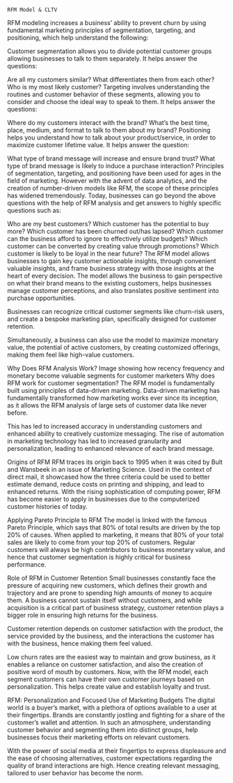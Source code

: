                                                                         RFM Model & CLTV






RFM modeling increases a business’ ability to prevent churn by using fundamental marketing principles of segmentation, targeting, and positioning, which help understand the following:

Customer segmentation allows you to divide potential customer groups allowing businesses to talk to them separately. It helps answer the questions:

Are all my customers similar?
What differentiates them from each other?
Who is my most likely customer?
Targeting involves understanding the routines and customer behavior of these segments, allowing you to consider and choose the ideal way to speak to them. It helps answer the questions:

Where do my customers interact with the brand?
What’s the best time, place, medium, and format to talk to them about my brand?
Positioning helps you understand how to talk about your product/service, in order to maximize customer lifetime value. It helps answer the question:

What type of brand message will increase and ensure brand trust?
What type of brand message is likely to induce a purchase interaction?
Principles of segmentation, targeting, and positioning have been used for ages in the field of marketing. However with the advent of data analytics, and the creation of number-driven models like RFM, the scope of these principles has widened tremendously. Today, businesses can go beyond the above questions with the help of RFM analysis and get answers to highly specific questions such as:

Who are my best customers?
Which customer has the potential to buy more?
Which customer has been churned out/has lapsed?
Which customer can the business afford to ignore to effectively utilize budgets?
Which customer can be converted by creating value through promotions?
Which customer is likely to be loyal in the near future?
The RFM model allows businesses to gain key customer actionable insights, through convenient valuable insights, and frame business strategy with those insights at the heart of every decision. The model allows the business to gain perspective on what their brand means to the existing customers, helps businesses manage customer perceptions, and also translates positive sentiment into purchase opportunities.

Businesses can recognize critical customer segments like churn-risk users, and create a bespoke marketing plan, specifically designed for customer retention.

Simultaneously, a business can also use the model to maximize monetary value, the potential of active customers, by creating customized offerings, making them feel like high-value customers.

Why Does RFM Analysis Work?
Image showing how recency frequency and monetary become valuable segments for customer marketers
Why does RFM work for customer segmentation?
The RFM model is fundamentally built using principles of data-driven marketing. Data-driven marketing has fundamentally transformed how marketing works ever since its inception, as it allows the RFM analysis of large sets of customer data like never before.

This has led to increased accuracy in understanding customers and enhanced ability to creatively customize messaging. The rise of automation in marketing technology has led to increased granularity and personalization, leading to enhanced relevance of each brand message.

Origins of RFM
RFM traces its origin back to 1995 when it was cited by Bult and Wansbeek in an issue of Marketing Science. Used in the context of direct mail, it showcased how the three criteria could be used to better estimate demand, reduce costs on printing and shipping, and lead to enhanced returns. With the rising sophistication of computing power, RFM has become easier to apply in businesses due to the computerized customer histories of today.

Applying Pareto Principle to RFM
The model is linked with the famous Pareto Principle, which says that 80% of total results are driven by the top 20% of causes. When applied to marketing, it means that 80% of your total sales are likely to come from your top 20% of customers. Regular customers will always be high contributors to business monetary value, and hence that customer segmentation is highly critical for business performance.

Role of RFM in Customer Retention
Small businesses constantly face the pressure of acquiring new customers, which defines their growth and trajectory and are prone to spending high amounts of money to acquire them. A business cannot sustain itself without customers, and while acquisition is a critical part of business strategy, customer retention plays a bigger role in ensuring high returns for the business.

Customer retention depends on customer satisfaction with the product, the service provided by the business, and the interactions the customer has with the business, hence making them feel valued.

Low churn rates are the easiest way to maintain and grow business, as it enables a reliance on customer satisfaction, and also the creation of positive word of mouth by customers. Now, with the RFM model, each segment customers can have their own customer journeys based on personalization. This helps create value and establish loyalty and trust.

RFM: Personalization and Focused Use of Marketing Budgets
The digital world is a buyer’s market, with a plethora of options available to a user at their fingertips. Brands are constantly jostling and fighting for a share of the customer’s wallet and attention. In such an atmosphere, understanding customer behavior and segmenting them into distinct groups, help businesses focus their marketing efforts on relevant customers.

With the power of social media at their fingertips to express displeasure and the ease of choosing alternatives, customer expectations regarding the quality of brand interactions are high. Hence creating relevant messaging, tailored to user behavior has become the norm.
